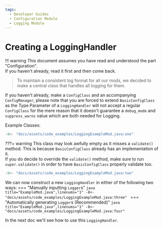 ```yaml
---
tags:
  - Developer Guides
  - Configuration Module
  - Logging Module
---
```

# Creating a LoggingHandler

!!! warning
    This document assumes you have read and understood the part "Configuration".  
    If you haven't already, read it first and then come back.

> To maintain a consistent log format for all our mods, we decided to make a central class that handles all logging for them.

If you haven't already, make a `ConfigClass` and an accompanying `ConfigManager`, 
please note that you are forced to extend `BasicConfigClass` as the Type Parameter of a `LoggingHandler` 
will not accept a regular `ConfigClass` for the mere reason that it doesn't guarantee a `debug_mode` and `suppress_warns` value which are both needed for Logging.

Example Classes:
```java title="LoggingExample.java",linenums="1"
-8<- "docs/assets/code_examples/LoggingExampleMod.java:one"
```
???+ warning
    This class may look awfully empty as it misses a `validate()` method. This is because `BasicConfigClass` already has an implementation of it.  
    If you do decide to override the `validate()` method, make sure to run `super.validate()` in order to have `BasicConfigClass` properly validate too.
```java title="ExampleMod.java",linenums="1"
-8<- "docs/assets/code_examples/LoggingExampleMod.java:two"
```

We can now construct a new `LoggingHandler` in either of the following two ways:
=== "Manually inputting `Logger`s"
    ```java title="ExampleMod.java",linenums="1"
    -8<- "docs/assets/code_examples/LoggingExampleMod.java:three"
    ```
=== "Automatically generating `Logger`s (Recommended)"
    ```java title="ExampleMod.java",linenums="1"
    -8<- "docs/assets/code_examples/LoggingExampleMod.java:four"
    ```

In the next doc we'll see how to use this `LoggingHandler`.